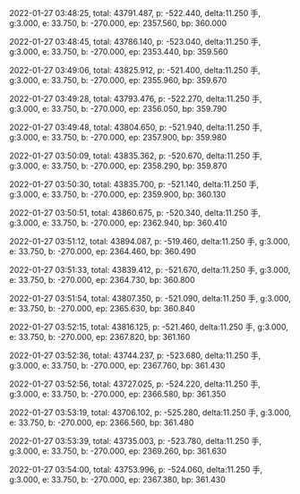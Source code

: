2022-01-27 03:48:25, total: 43791.487, p: -522.440, delta:11.250 手, g:3.000, e: 33.750, b: -270.000, ep: 2357.560, bp: 360.000

2022-01-27 03:48:45, total: 43786.140, p: -523.040, delta:11.250 手, g:3.000, e: 33.750, b: -270.000, ep: 2353.440, bp: 359.560

2022-01-27 03:49:06, total: 43825.912, p: -521.400, delta:11.250 手, g:3.000, e: 33.750, b: -270.000, ep: 2355.960, bp: 359.670

2022-01-27 03:49:28, total: 43793.476, p: -522.270, delta:11.250 手, g:3.000, e: 33.750, b: -270.000, ep: 2356.050, bp: 359.790

2022-01-27 03:49:48, total: 43804.650, p: -521.940, delta:11.250 手, g:3.000, e: 33.750, b: -270.000, ep: 2357.900, bp: 359.980

2022-01-27 03:50:09, total: 43835.362, p: -520.670, delta:11.250 手, g:3.000, e: 33.750, b: -270.000, ep: 2358.290, bp: 359.870

2022-01-27 03:50:30, total: 43835.700, p: -521.140, delta:11.250 手, g:3.000, e: 33.750, b: -270.000, ep: 2359.900, bp: 360.130

2022-01-27 03:50:51, total: 43860.675, p: -520.340, delta:11.250 手, g:3.000, e: 33.750, b: -270.000, ep: 2362.940, bp: 360.410

2022-01-27 03:51:12, total: 43894.087, p: -519.460, delta:11.250 手, g:3.000, e: 33.750, b: -270.000, ep: 2364.460, bp: 360.490

2022-01-27 03:51:33, total: 43839.412, p: -521.670, delta:11.250 手, g:3.000, e: 33.750, b: -270.000, ep: 2364.730, bp: 360.800

2022-01-27 03:51:54, total: 43807.350, p: -521.090, delta:11.250 手, g:3.000, e: 33.750, b: -270.000, ep: 2365.630, bp: 360.840

2022-01-27 03:52:15, total: 43816.125, p: -521.460, delta:11.250 手, g:3.000, e: 33.750, b: -270.000, ep: 2367.820, bp: 361.160

2022-01-27 03:52:36, total: 43744.237, p: -523.680, delta:11.250 手, g:3.000, e: 33.750, b: -270.000, ep: 2367.760, bp: 361.430

2022-01-27 03:52:56, total: 43727.025, p: -524.220, delta:11.250 手, g:3.000, e: 33.750, b: -270.000, ep: 2366.580, bp: 361.350

2022-01-27 03:53:19, total: 43706.102, p: -525.280, delta:11.250 手, g:3.000, e: 33.750, b: -270.000, ep: 2366.560, bp: 361.480

2022-01-27 03:53:39, total: 43735.003, p: -523.780, delta:11.250 手, g:3.000, e: 33.750, b: -270.000, ep: 2369.260, bp: 361.630

2022-01-27 03:54:00, total: 43753.996, p: -524.060, delta:11.250 手, g:3.000, e: 33.750, b: -270.000, ep: 2367.380, bp: 361.430